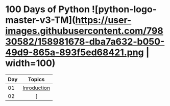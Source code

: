 # 100 Days of Python ![python-logo-master-v3-TM](https://user-images.githubusercontent.com/79830582/158981678-dba7a632-b050-49d9-865a-893f5ed68421.png | width=100)

| Day | Topics                                                    |
|-----|:---------------------------------------------------------:|
| 01  | [Inroduction](./README.md)
| 02  | [

